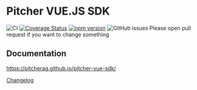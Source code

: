 # Pitcher VUE.JS SDK
![CI](https://github.com/PitcherAG/pitcher-vue-sdk/workflows/CI/badge.svg)
[![Coverage Status](https://coveralls.io/repos/github/PitcherAG/pitcher-vue-sdk/badge.svg?branch=master)](https://coveralls.io/github/PitcherAG/pitcher-vue-sdk?branch=master)
[![npm version](https://badge.fury.io/js/%40pitcher%2Fvue-sdk.svg)](https://badge.fury.io/js/%40pitcher%2Fvue-sdk)
![GitHub issues](https://img.shields.io/github/issues/pitcherag/pitcher-vue-sdk)
Please open pull request if you want to change something


## Documentation


https://pitcherag.github.io/pitcher-vue-sdk/

[Changelog](CHANGELOG.md)
